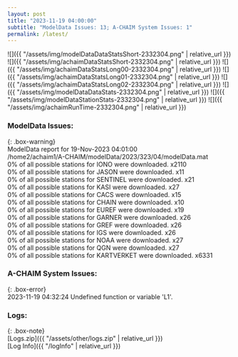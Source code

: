 ```yaml
---
layout: post
title: "2023-11-19 04:00:00"
subtitle: "ModelData Issues: 13; A-CHAIM System Issues: 1"
permalink: /latest/
---
```


![]({{ "/assets/img/modelDataDataStatsShort-2332304.png" | relative_url }})
![]({{ "/assets/img/achaimDataStatsShort-2332304.png" | relative_url }})
![]({{ "/assets/img/achaimDataStatsLong00-2332304.png" | relative_url }})
![]({{ "/assets/img/achaimDataStatsLong01-2332304.png" | relative_url }})
![]({{ "/assets/img/achaimDataStatsLong02-2332304.png" | relative_url }})
![]({{ "/assets/img/modelDataDataStats-2332304.png" | relative_url }})
![]({{ "/assets/img/modelDataStationStats-2332304.png" | relative_url }})
![]({{ "/assets/img/achaimRunTime-2332304.png" | relative_url }})


### ModelData Issues:  
  
{: .box-warning}  
 ModelData report for 19-Nov-2023 04:01:00   
 /home2/achaim1/A-CHAIM/modelData/2023/323/04/modelData.mat   
 0% of all possible stations for IONO were downloaded. x2110   
 0% of all possible stations for JASON were downloaded. x11   
 0% of all possible stations for SENTINEL were downloaded. x21   
 0% of all possible stations for KASI were downloaded. x27   
 0% of all possible stations for CACS were downloaded. x15   
 0% of all possible stations for CHAIN were downloaded. x10   
 0% of all possible stations for EUREF were downloaded. x19   
 0% of all possible stations for GARNER were downloaded. x26   
 0% of all possible stations for GREF were downloaded. x26   
 0% of all possible stations for IGS were downloaded. x26   
 0% of all possible stations for NOAA were downloaded. x27   
 0% of all possible stations for QGN were downloaded. x27   
 0% of all possible stations for KARTVERKET were downloaded. x6331   
  
### A-CHAIM System Issues:  
  
{: .box-error}  
2023-11-19 04:32:24 Undefined function or variable 'L1'.  

### Logs:  
  
{: .box-note}  
[Logs.zip]({{ "/assets/other/logs.zip" | relative_url }})  
[Log Info]({{ "/logInfo" | relative_url }})  
